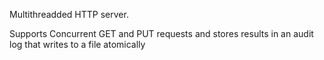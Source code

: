 Multithreadded HTTP server. 

Supports Concurrent GET and PUT requests and stores results in an audit log that writes to a file atomically
